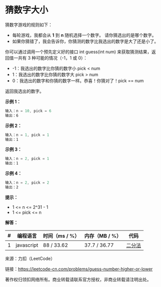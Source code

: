 # 猜数字大小

猜数字游戏的规则如下：

- 每轮游戏，我都会从 **1** 到 **n** 随机选择一个数字。 请你猜选出的是哪个数字。
- 如果你猜错了，我会告诉你，你猜测的数字比我选出的数字是大了还是小了。

你可以通过调用一个预先定义好的接口 int guess(int num) 来获取猜测结果，返回值一共有 3 种可能的情况（-1，1 或 0）：

- -1：我选出的数字比你猜的数字小 pick < num
- 1：我选出的数字比你猜的数字大 pick > num
- 0：我选出的数字和你猜的数字一样。恭喜！你猜对了！pick == num

返回我选出的数字。

**示例 1：**

``` javascript
输入：n = 10, pick = 6
输出：6
```

**示例 2：**

``` javascript
输入：n = 1, pick = 1
输出：1
```

**示例 3：**

``` javascript
输入：n = 2, pick = 1
输出：1
```

**示例 4：**

``` javascript
输入：n = 2, pick = 2
输出：2
```

**提示：**

- 1 <= n <= 2^31 - 1
- 1 <= pick <= n

**解答：**

**#**|**编程语言**|**时间（ms / %）**|**内存（MB / %）**|**代码**
--|--|--|--|--
1|javascript|88 / 33.62|37.7 / 36.77|[二分法](./javascript/ac_v1.js)

来源：力扣（LeetCode）

链接：https://leetcode-cn.com/problems/guess-number-higher-or-lower

著作权归领扣网络所有。商业转载请联系官方授权，非商业转载请注明出处。
